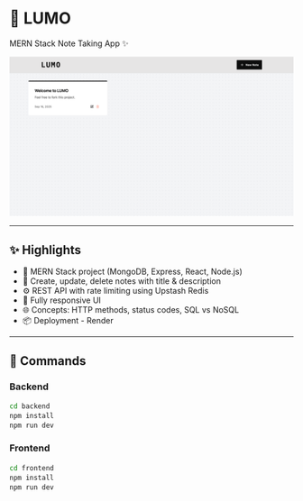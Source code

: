 # 📝 LUMO 
MERN Stack Note Taking App ✨

![Demo App](./frontend/public/readme.png)

---

## ✨ Highlights  

- 🧱 MERN Stack project (MongoDB, Express, React, Node.js)  
- 📝 Create, update, delete notes with title & description  
- ⚙️ REST API with rate limiting using Upstash Redis  
- 🚀 Fully responsive UI  
- 🌐 Concepts: HTTP methods, status codes, SQL vs NoSQL  
- 📦 Deployment - Render 


---

## 🔧 Commands  

### Backend  
```bash
cd backend
npm install
npm run dev
```
### Frontend
```bash
cd frontend
npm install
npm run dev
```
